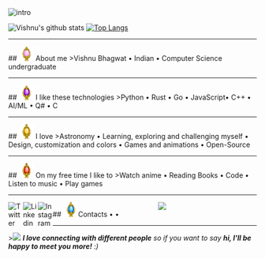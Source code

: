 <img width="845" alt="intro" src="https://user-images.githubusercontent.com/42809447/88397334-64c21c80-cde1-11ea-896c-017dcc4e7bc6.png">

![Vishnu's github stats](https://github-readme-stats.vercel.app/api?username=rogue-wild&show_icons=true&line_height=26&title_color=000000&icon_color=03910a&text_color=525252&bg_color=e3fffb)
[![Top Langs](https://github-readme-stats.vercel.app/api/top-langs/?username=rogue-wild&hide=javascript,html,css&show_icons=true&title_color=000000&icon_color=03910a&text_color=525252&bg_color=e3fffb)](https://github.com/rogue-wild/github-readme-stats)

<hr>
## <img height="30" src="https://raw.githubusercontent.com/rogue-wild/rogue-wild/master/assets/soulgem-madoka.gif"/> About me
>Vishnu Bhagwat • Indian • Computer Science undergraduate 
<hr>
## <img height="30" src="https://raw.githubusercontent.com/rogue-wild/rogue-wild/master/assets/soulgem-homura.gif"/> I like these technologies
>Python • Rust • Go • JavaScript• C++ • AI/ML • Q# • C
<hr>
## <img height="30" src="https://raw.githubusercontent.com/rogue-wild/rogue-wild/master/assets/soulgem-mami.gif"/> I love
>Astronomy • Learning, exploring and challenging myself • Design, customization and colors • Games and animations • Open-Source
<hr>
## <img height="30" src="https://raw.githubusercontent.com/rogue-wild/rogue-wild/master/assets/soulgem-kyoko.gif"/> On my free time I like to
>Watch anime • Reading Books • Code • Listen to music • Play games
<hr>
## <img height="30" src="https://raw.githubusercontent.com/rogue-wild/rogue-wild/master/assets/soulgem-sayaka.gif"/>Contacts
<a href="https://twitter.com/">
  <img align="left" alt="Twitter" width="30px" src="https://cdn.jsdelivr.net/npm/simple-icons@v3/icons/twitter.svg" />
</a> • <a href="https://www.linkedin.com/in/">
  <img align="left" alt="Linkedin" width="30px" src="https://cdn.jsdelivr.net/npm/simple-icons@v3/icons/linkedin.svg" />
</a> • <a href="https://www.instagram.com/">
  <img align="left" alt="Instagram" width="30px" src="https://cdn.jsdelivr.net/npm/simple-icons@v3/icons/instagram.svg" />
</a> <img align='right' src='https://media.giphy.com/media/bcKmIWkUMCjVm/giphy.gif' width='200"'>
<br>

<hr>
><img src="https://media.giphy.com/media/LnQjpWaON8nhr21vNW/giphy.gif" width="50"> <em><b>I love connecting with different people</b> so if you want to say <b>hi, I'll be happy to meet you more!</b> :)</em>

